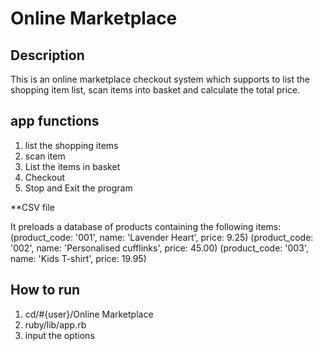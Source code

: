 # Online Marketplace

## Description
This is an online marketplace checkout system which supports to list the shopping item list, scan items into basket and calculate the total price.

## app functions
1. list the shopping items
2. scan item
3. List the items in basket
4. Checkout
5. Stop and Exit the program

**CSV file

It preloads a database of products containing the following items:
(product_code: '001', name: 'Lavender Heart', price: 9.25)
(product_code: '002', name: 'Personalised cufflinks', price: 45.00)
(product_code: '003', name: 'Kids T-shirt', price: 19.95)

## How to run

1. cd/#{user}/Online Marketplace
2. ruby/lib/app.rb
3. input the options
